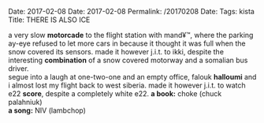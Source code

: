 Date: 2017-02-08
Date: 2017-02-08
Permalink: /20170208
Date: 
Tags: kista
Title: THERE IS ALSO ICE
  
a very slow **motorcade** to the flight station with mand¥™, where the parking ay-eye refused to let more cars in because it thought it was full when the snow covered its sensors. made it however j.i.t. to ikki, despite the interesting **combination** of a snow covered motorway and a somalian bus driver.   
segue into a laugh at one-two-one and an empty office, falouk **halloumi** and i almost lost my flight back to west siberia. made it however j.i.t. to watch e22 **score**, despite a completely white e22.
**a book:** choke (chuck palahniuk)  
**a song:** NIV (lambchop)